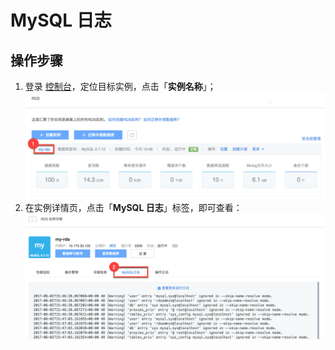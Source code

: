 # MySQL 日志

## 操作步骤

1. 登录 [控制台](https://c.163.com/dashboard#/m/rds/)，定位目标实例，点击「**实例名称**」；
![](../../image/使用指南-实例-点击名称.png)
2. 在实例详情页，点击「**MySQL 日志**」标签，即可查看：
![](../../image/使用指南-日志-MySQL日志.png)